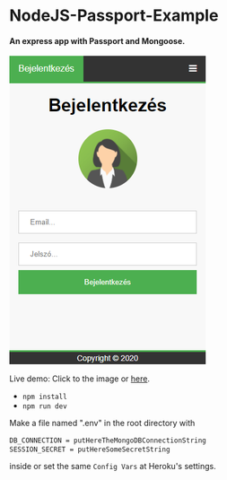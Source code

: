 # NodeJS-Passport-Example
#### An express app with Passport and Mongoose.

[![Screenshot](screenshot.png?raw=true "Passport-Example")](https://nodejs-passport-example.herokuapp.com)

Live demo: Click to the image or [here](ttps://nodejs-passport-example.herokuapp.com).

- `npm install`
- `npm run dev`

Make a file named ".env" in the root directory with
```
DB_CONNECTION = putHereTheMongoDBConnectionString
SESSION_SECRET = putHereSomeSecretString
```
inside or set the same `Config Vars` at Heroku's settings.
